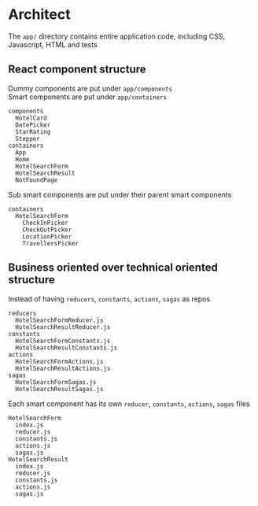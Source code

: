 # Architect
The `app/` directory contains entire application code, including CSS, Javascript, HTML and tests  
  
## React component structure  
Dummy components are put under `app/components`  
Smart components are put under `app/containers`  
```
components  
  HotelCard
  DatePicker
  StarRating
  Stepper
containers  
  App
  Home
  HotelSearchForm
  HotelSearchResult
  NotFoundPage
```  
Sub smart components are put under their parent smart components
```
containers
  HotelSearchForm
    CheckInPicker
    CheckOutPicker
    LocationPicker
    TravellersPicker
```

## Business oriented over technical oriented structure
Instead of having `reducers`, `constants`, `actions`, `sagas` as repos  
```
reducers  
  HotelSearchFormReducer.js  
  HotelSearchResultReducer.js  
constants  
  HotelSearchFormConstants.js  
  HotelSearchResultConstants.js  
actions  
  HotelSearchFormActions.js  
  HotelSearchResultActions.js  
sagas  
  HotelSearchFormSagas.js  
  HotelSearchResultSagas.js  
```  

Each smart component has its own `reducer`, `constants`, `actions`, `sagas` files  
```
HotelSearchForm  
  index.js  
  reducer.js  
  constants.js  
  actions.js  
  sagas.js  
HotelSearchResult  
  index.js  
  reducer.js  
  constants.js  
  actions.js  
  sagas.js  
```